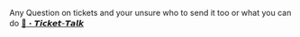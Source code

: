Any Question on tickets and your unsure who to send it too or what you can do 
[🤖・𝙏𝙞𝙘𝙠𝙚𝙩-𝙏𝙖𝙡𝙠](https://discord.com/channels/948070993518288936/1116876420287840336)